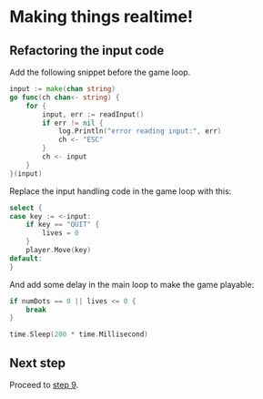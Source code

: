 # Making things realtime!

## Refactoring the input code

Add the following snippet before the game loop.

```go
input := make(chan string)
go func(ch chan<- string) {
    for {
        input, err := readInput()
        if err != nil {
            log.Println("error reading input:", err)
            ch <- "ESC"
        }
        ch <- input
    }
}(input)
```

Replace the input handling code in the game loop with this:

```go
select {
case key := <-input:
    if key == "QUIT" {
        lives = 0
    }
    player.Move(key)
default:
}
```

And add some delay in the main loop to make the game playable:

```go
if numDots == 0 || lives <= 0 {
    break
}

time.Sleep(200 * time.Millisecond)
```

## Next step

Proceed to [step 9](STEP9.md).
